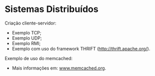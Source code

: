 Sistemas Distribuídos
====================

Criação cliente-servidor:
  - Exemplo TCP;
  - Exemplo UDP;
  - Exemplo RMI;
  - Exemplo com uso do framework THRIFT (http://thrift.apache.org/).

Exemplo de uso do memcached:
  - Mais informações em: www.memcached.org.
